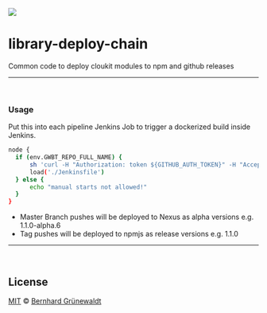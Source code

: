 [![](https://cloukit.github.io/assets/images/cloukit-banner-github.svg?v3)](https://cloukit.github.io/)

# library-deploy-chain

Common code to deploy cloukit modules to npm and github releases

----


&nbsp;

### Usage

Put this into each pipeline Jenkins Job to trigger a dockerized build inside Jenkins.

```bash
node {
  if (env.GWBT_REPO_FULL_NAME) {
      sh 'curl -H "Authorization: token ${GITHUB_AUTH_TOKEN}" -H "Accept: application/vnd.github.v3.raw" -o Jenkinsfile -L https://api.github.com/repos/cloukit/library-deploy-chain/contents/Jenkinsfile'
      load('./Jenkinsfile')
  } else {
      echo "manual starts not allowed!"
  }
}
```

 * Master Branch pushes will be deployed to Nexus as alpha versions e.g. 1.1.0-alpha.6
 * Tag pushes will be deployed to npmjs as release versions e.g. 1.1.0

-----

&nbsp;

## License

[MIT](./LICENSE) © [Bernhard Grünewaldt](https://github.com/clouless)
